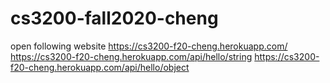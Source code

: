 # cs3200-fall2020-cheng
open following website
https://cs3200-f20-cheng.herokuapp.com/
https://cs3200-f20-cheng.herokuapp.com/api/hello/string
https://cs3200-f20-cheng.herokuapp.com/api/hello/object
